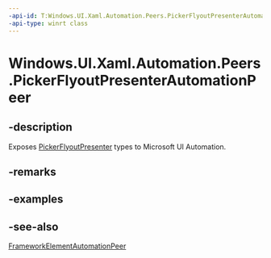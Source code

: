 ```yaml
---
-api-id: T:Windows.UI.Xaml.Automation.Peers.PickerFlyoutPresenterAutomationPeer
-api-type: winrt class
---
```


<!-- Class syntax.
public class PickerFlyoutPresenterAutomationPeer : Windows.UI.Xaml.Automation.Peers.FrameworkElementAutomationPeer, Windows.UI.Xaml.Automation.Peers.IPickerFlyoutPresenterAutomationPeer
-->

# Windows.UI.Xaml.Automation.Peers.PickerFlyoutPresenterAutomationPeer

## -description
Exposes [PickerFlyoutPresenter](../windows.ui.xaml.controls/pickerflyoutpresenter.md) types to Microsoft UI Automation.


## -remarks


## -examples

## -see-also
[FrameworkElementAutomationPeer](frameworkelementautomationpeer.md)
